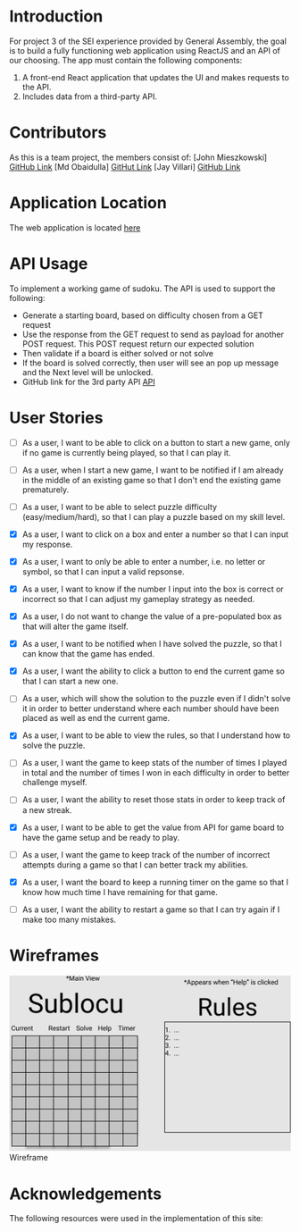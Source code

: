 # Introduction

For project 3 of the SEI experience provided by General Assembly, the goal is to build a fully functioning web application using ReactJS and an API of our choosing. The app must contain the following components:

1. A front-end React application that updates the UI and makes requests to the API.
2. Includes data from a third-party API.

# Contributors

As this is a team project, the members consist of:
[John Mieszkowski] <a href="https://github.com/jmieszko/">GitHub Link</a>
[Md Obaidulla] <a href="https://github.com/Mdobaidulla/project-3">GitHut Link</a>
[Jay Villari] <a href="https://github.com/jayvillari">GitHub Link </a>

# Application Location
The web application is located <a href="https://soduko-app-mdobaidulla.herokuapp.com/#/">here</a>

# API Usage
To implement a working game of sudoku. The API is used to support the following:
* Generate a starting board, based on difficulty chosen from a GET request
* Use the response from the GET request to send as payload for another POST request. This POST request return our expected solution
* Then validate if a board is either solved or not solve
* If the board is solved correctly, then user will see an pop up message and the Next level will be unlocked.
* GitHub link for the 3rd party API <a href="https://sugoku.herokuapp.com/board">API </a>


# User Stories

- [ ] As a user, I want to be able to click on a button to start a new game, only if no game is currently being played, so that I can play it.

- [ ] As a user, when I start a new game, I want to be notified if I am already in the middle of an existing game so that I don't end the existing game prematurely.

- [ ] As a user, I want to be able to select puzzle difficulty (easy/medium/hard), so that I can play a puzzle based on my skill level.

- [x] As a user, I want to click on a box and enter a number so that I can input my response.

- [x] As a user, I want to only be able to enter a number, i.e. no letter or symbol, so that I can input a valid repsonse.

- [x] As a user, I want to know if the number I input into the box is correct or incorrect so that I can adjust my gameplay strategy as needed.

- [x] As a user, I do not want to change the value of a pre-populated box as that will alter the game itself.

- [x] As a user, I want to be notified when I have solved the puzzle, so that I can know that the game has ended.

- [x] As a user, I want the ability to click a button to end the current game so that I can start a new one.

- [ ] As a user, which will show the solution to the puzzle even if I didn't solve it in order to better understand where each number should have been placed as well as end the current game.

- [x] As a user, I want to be able to view the rules, so that I understand how to solve the puzzle.

- [ ] As a user, I want the game to keep stats of the number of times I played in total and the number of times I won in each difficulty in order to better challenge myself.

- [ ] As a user, I want the ability to reset those stats in order to keep track of a new streak.

- [x] As a user, I want to be able to get the value from API for game board to have the game setup and be ready to play.

- [ ] As a user, I want the game to keep track of the number of incorrect attempts during a game so that I can better track my abilities.

- [x] As a user, I want the board to keep a running timer on the game so that I know how much time I have remaining for that game.

- [ ] As a user, I want the ability to restart a game so that I can try again if I make too many mistakes.



# Wireframes

<img src="wiref.png" />
Wireframe 

# Acknowledgements
The following resources were used in the implementation of this site:
 

